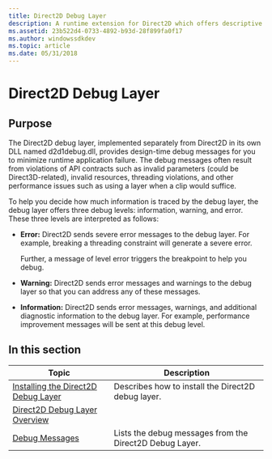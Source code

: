 ```yaml
---
title: Direct2D Debug Layer
description: A runtime extension for Direct2D which offers descriptive error messages, object leak detection, performance notices, and other cues to help you create Direct2D apps.
ms.assetid: 23b522d4-0733-4892-b93d-28f899fa0f17
ms.author: windowssdkdev
ms.topic: article
ms.date: 05/31/2018
---
```


# Direct2D Debug Layer

## Purpose

The Direct2D debug layer, implemented separately from Direct2D in its own DLL named d2d1debug.dll, provides design-time debug messages for you to minimize runtime application failure. The debug messages often result from violations of API contracts such as invalid parameters (could be Direct3D-related), invalid resources, threading violations, and other performance issues such as using a layer when a clip would suffice.

To help you decide how much information is traced by the debug layer, the debug layer offers three debug levels: information, warning, and error. These three levels are interpreted as follows:

-   **Error:** Direct2D sends severe error messages to the debug layer. For example, breaking a threading constraint will generate a severe error.

    Further, a message of level error triggers the breakpoint to help you debug.

-   **Warning:** Direct2D sends error messages and warnings to the debug layer so that you can address any of these messages.

-   **Information:** Direct2D sends error messages, warnings, and additional diagnostic information to the debug layer. For example, performance improvement messages will be sent at this debug level.

## In this section



| Topic                                                                                     | Description                                                        |
|-------------------------------------------------------------------------------------------|--------------------------------------------------------------------|
| [Installing the Direct2D Debug Layer](installing-the-direct2d-debug-layer.md)<br/> | Describes how to install the Direct2D debug layer.<br/>      |
| [Direct2D Debug Layer Overview](direct2ddebuglayer-overview.md)<br/>               |                                                                    |
| [Debug Messages](direct2ddebuglayer-debugmessages.md)<br/>                         | Lists the debug messages from the Direct2D Debug Layer.<br/> |



 

 

 





